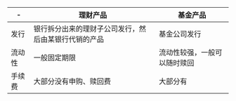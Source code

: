 |-|理财产品|基金产品|
|-|-|-|
|发行|银行拆分出来的理财子公司发行，然后由某银行代销的产品|基金公司发行|
|流动性|一般固定期限|流动性较强，一般可以随时赎回|
|手续费|大部分没有申购、赎回费|大部分有|